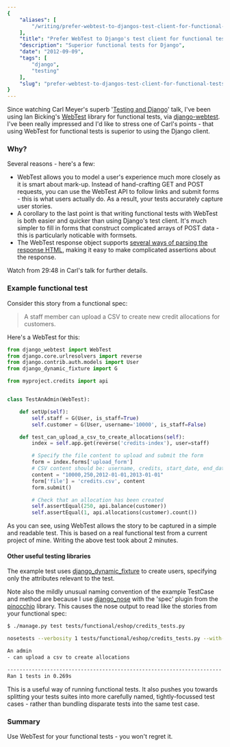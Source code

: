```yaml
---
{
    "aliases": [
        "/writing/prefer-webtest-to-djangos-test-client-for-functional-tests"
    ],
    "title": "Prefer WebTest to Django's test client for functional tests",
    "description": "Superior functional tests for Django",
    "date": "2012-09-09",
    "tags": [
        "django",
        "testing"
    ],
    "slug": "prefer-webtest-to-djangos-test-client-for-functional-tests"
}
---
```



Since watching Carl Meyer's superb '[Testing and
Django](http://pyvideo.org/video/699/testing-and-django)' talk, I've
been using Ian Bicking's
[WebTest](http://webtest.pythonpaste.org/en/latest/index.html) library
for functional tests, via
[django-webtest](http://pypi.python.org/pypi/django-webtest). I've been
really impressed and I'd like to stress one of Carl's points - that
using WebTest for functional tests is superior to using the Django
client.

### Why?

Several reasons - here's a few:

- WebTest allows you to model a user's experience much more closely as
    it is smart about mark-up. Instead of hand-crafting GET and POST
    requests, you can use the WebTest API to follow links and submit
    forms - this is what users actually do. As a result, your tests
    accurately capture user stories.
- A corollary to the last point is that writing functional tests with
    WebTest is both easier and quicker than using Django's test client.
    It's much simpler to fill in forms that construct complicated arrays
    of POST data - this is particularly noticable with formsets.
- The WebTest response object supports [several ways of parsing the
    response
    HTML](http://webtest.pythonpaste.org/en/latest/index.html#parsing-the-body),
    making it easy to make complicated assertions about the response.

Watch from 29:48 in Carl's talk for further details.

### Example functional test

Consider this story from a functional spec:

> A staff member can upload a CSV to create new credit allocations for
> customers.

Here's a WebTest for this:

``` python
from django_webtest import WebTest
from django.core.urlresolvers import reverse
from django.contrib.auth.models import User
from django_dynamic_fixture import G

from myproject.credits import api


class TestAnAdmin(WebTest):

    def setUp(self):
        self.staff = G(User, is_staff=True)
        self.customer = G(User, username='10000', is_staff=False)

    def test_can_upload_a_csv_to_create_allocations(self):
        index = self.app.get(reverse('credits-index'), user=staff)

        # Specify the file content to upload and submit the form
        form = index.forms['upload_form']
        # CSV content should be: username, credits, start_date, end_date
        content = "10000,250,2012-01-01,2013-01-01"
        form['file'] = 'credits.csv', content
        form.submit()

        # Check that an allocation has been created
        self.assertEqual(250, api.balance(customer))
        self.assertEqual(1, api.allocations(customer).count())
```

As you can see, using WebTest allows the story to be captured in a
simple and readable test. This is based on a real functional test from a
current project of mine. Writing the above test took about 2 minutes.

#### Other useful testing libraries

The example test uses
[django\_dynamic\_fixture](http://paulocheque.github.com/django-dynamic-fixture/)
to create users, specifying only the attributes relevant to the test.

Note also the mildly unusual naming convention of the example TestCase
and method are because I use
[django\_nose](https://github.com/jbalogh/django-nose) with the 'spec'
plugin from the
[pinocchio](http://darcs.idyll.org/~t/projects/pinocchio/doc/) library.
This causes the nose output to read like the stories from your
functional spec:

``` bash
$ ./manage.py test tests/functional/eshop/credits_tests.py

nosetests --verbosity 1 tests/functional/eshop/credits_tests.py --with-spec -x -s

An admin
- can upload a csv to create allocations

----------------------------------------------------------------------
Ran 1 tests in 0.269s
```

This is a useful way of running functional tests. It also pushes you
towards splitting your tests suites into more carefully named,
tightly-focussed test cases - rather than bundling disparate tests into
the same test case.

### Summary

Use WebTest for your functional tests - you won't regret it.
